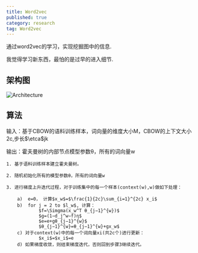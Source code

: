 ```yaml
---
title: Word2vec
published: true
category: research
tag: Word2vec 
---
```


通过word2vec的学习，实现挖掘图中的信息.

我觉得学习新东西，最怕的是过早的进入细节.

## 架构图

![Architecture](http://plusnet.cn/assets/include/cbow.png)

## 算法
输入：基于CBOW的语料训练样本，词向量的维度大小M，CBOW的上下文大小2c,步长$\etca$jk

输出：霍夫曼树的内部节点模型参数θ，所有的词向量w

    1. 基于语料训练样本建立霍夫曼树。

    2. 随机初始化所有的模型参数θ，所有的词向量w

    3. 进行梯度上升迭代过程，对于训练集中的每一个样本(context(w),w)做如下处理：

        a)  e=0， 计算$x_w$=$\frac{1}{2c}\sum_{i=1}^{2c} x_i$
        b)  for j = 2 to $l_w$, 计算：
                $f=\Simgma(x_w^T θ_{j−1}^{w})$
                $g=(1−d_j^w−f)η$
                $e=e+gθ_{j−1}^{w}$
                $θ_{j−1}^{w}=θ_{j−1}^{w}+gx_w$
        c) 对于context(w)中的每一个词向量xi(共2c个)进行更新：
                $x_i$=$x_i$=e
        d) 如果梯度收敛，则结束梯度迭代，否则回到步骤3继续迭代。